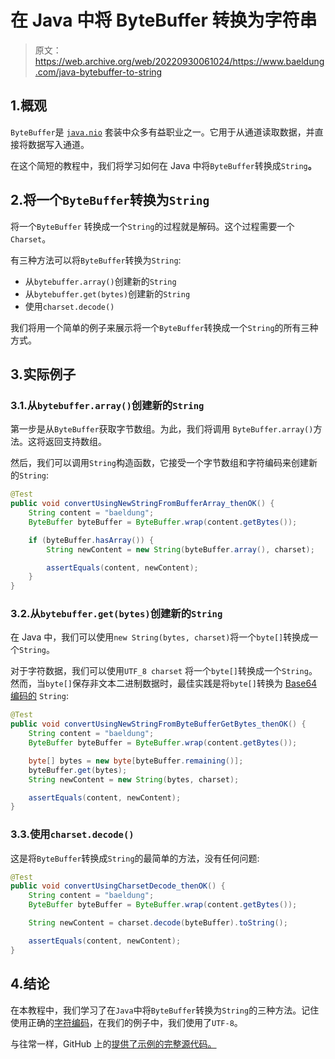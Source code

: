 # 在 Java 中将 ByteBuffer 转换为字符串

> 原文：<https://web.archive.org/web/20220930061024/https://www.baeldung.com/java-bytebuffer-to-string>

## 1.概观

`ByteBuffer`是 [`java.nio`](/web/20220930184110/https://www.baeldung.com/java-nio-2-file-api) 套装中众多有益职业之一。它用于从通道读取数据，并直接将数据写入通道。

在这个简短的教程中，我们将学习如何在 Java 中将`ByteBuffer`转换成`String`**。**

## 2.将一个`ByteBuffer`转换为`String`

将一个`ByteBuffer` 转换成一个`String`的过程就是解码。这个过程需要一个`Charset`。

有三种方法可以将`ByteBuffer`转换为`String`:

*   从`bytebuffer.array()`创建新的`String`
*   从`bytebuffer.get(bytes)`创建新的`String`
*   使用`charset.decode()`

我们将用一个简单的例子来展示将一个`ByteBuffer`转换成一个`String`的所有三种方式。

## 3.实际例子

### 3.1.从`bytebuffer.array()`创建新的`String`

第一步是从`ByteBuffer`获取字节数组。为此，我们将调用 `ByteBuffer.array()`方法。这将返回支持数组。

然后，我们可以调用`String`构造函数，它接受一个字节数组和字符编码来创建新的`String`:

```java
@Test
public void convertUsingNewStringFromBufferArray_thenOK() {
    String content = "baeldung";
    ByteBuffer byteBuffer = ByteBuffer.wrap(content.getBytes());

    if (byteBuffer.hasArray()) {
        String newContent = new String(byteBuffer.array(), charset);

        assertEquals(content, newContent);
    }
}
```

### 3.2.从`bytebuffer.get(bytes)`创建新的`String`

在 Java 中，我们可以使用`new String(bytes, charset)`将一个`byte[]`转换成一个`String`。

对于字符数据，我们可以使用`UTF_8 charset` 将一个`byte[]`转换成一个`String`。然而，当`byte[]`保存非文本二进制数据时，最佳实践是将`byte[]`转换为 [Base64 编码的](/web/20220930184110/https://www.baeldung.com/java-base64-encode-and-decode) `String`:

```java
@Test
public void convertUsingNewStringFromByteBufferGetBytes_thenOK() {
    String content = "baeldung";
    ByteBuffer byteBuffer = ByteBuffer.wrap(content.getBytes());

    byte[] bytes = new byte[byteBuffer.remaining()];
    byteBuffer.get(bytes);
    String newContent = new String(bytes, charset);

    assertEquals(content, newContent);
}
```

### 3.3.使用`charset.decode()`

这是将`ByteBuffer`转换成`String`的最简单的方法，没有任何问题:

```java
@Test
public void convertUsingCharsetDecode_thenOK() {
    String content = "baeldung";
    ByteBuffer byteBuffer = ByteBuffer.wrap(content.getBytes());

    String newContent = charset.decode(byteBuffer).toString();

    assertEquals(content, newContent);
} 
```

## 4.结论

在本教程中，我们学习了在`Java`中将`ByteBuffer`转换为`String`的三种方法。记住使用正确的[字符编码](/web/20220930184110/https://www.baeldung.com/java-char-encoding)，在我们的例子中，我们使用了`UTF-8`。

与往常一样，GitHub 上的[提供了示例的完整源代码。](https://web.archive.org/web/20220930184110/https://github.com/eugenp/tutorials/tree/master/core-java-modules/core-java-string-conversions-2)